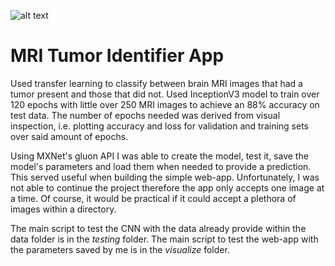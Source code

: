 ![alt text](https://gitlab.com/andresdavila/mri-tumor-identifier-app/-/blob/master/blob/image.png)
# MRI Tumor Identifier App

Used transfer learning to classify between brain MRI images that had a tumor present and those that did not. Used InceptionV3 model to train over 120 epochs with little over 250 MRI images to achieve an 88% accuracy on test data. The number of epochs needed was derived from visual inspection, i.e. plotting accuracy and loss for validation and training sets over said amount of epochs. 

Using MXNet's gluon API I was able to create the model, test it, save the model's parameters and load them when needed to provide a prediction. This served useful when building the simple web-app. Unfortunately, I was not able to continue the project therefore the app only accepts one image at a time. Of course, it would be practical if it could accept a plethora of images within a directory. 

The main script to test the CNN with the data already provide within the data folder is in the _testing_ folder. 
The main script to test the web-app with the parameters saved by me is in the _visualize_ folder.

